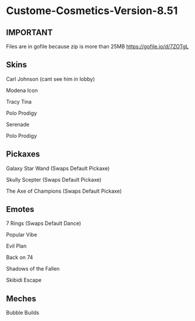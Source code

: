 # Custome-Cosmetics-Version-8.51
## IMPORTANT
Files are in gofile because zip is more than 25MB
https://gofile.io/d/7ZOTgL

## Skins
Carl Johnson (cant see him in lobby)

Modena Icon 

Tracy Tina 

Polo Prodigy 

Serenade

Polo Prodigy

## Pickaxes
Galaxy Star Wand (Swaps Default Pickaxe)

Skully Scepter (Swaps Default Pickaxe)

The Axe of Champions (Swaps Default Pickaxe)

## Emotes
 7 Rings (Swaps Default Dance)

 Popular Vibe

Evil Plan

Back on 74

Shadows of the Fallen

Skibidi Escape 
## Meches
Bubble Builds
